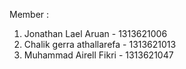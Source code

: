 Member : 
1. Jonathan Lael Aruan - 1313621006
2. Chalik gerra athallarefa - 1313621013
3. Muhammad Airell Fikri - 1313621047
